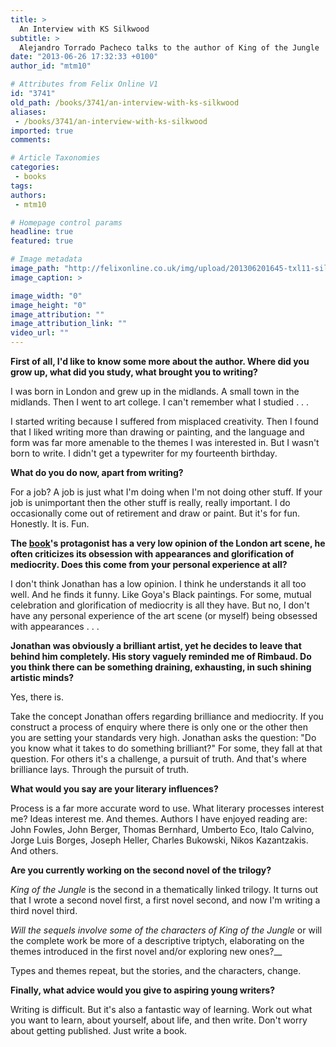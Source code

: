 ```yaml
---
title: >
  An Interview with KS Silkwood
subtitle: >
  Alejandro Torrado Pacheco talks to the author of King of the Jungle
date: "2013-06-26 17:32:33 +0100"
author_id: "mtm10"

# Attributes from Felix Online V1
id: "3741"
old_path: /books/3741/an-interview-with-ks-silkwood
aliases:
 - /books/3741/an-interview-with-ks-silkwood
imported: true
comments:

# Article Taxonomies
categories:
 - books
tags:
authors:
 - mtm10

# Homepage control params
headline: true
featured: true

# Image metadata
image_path: "http://felixonline.co.uk/img/upload/201306201645-txl11-silkwood.jpg"
image_caption: >

image_width: "0"
image_height: "0"
image_attribution: ""
image_attribution_link: ""
video_url: ""
---
```


__First of all, I'd like to know some more about the author. Where did you grow up, what did you study, what brought you to writing?__

I was born in London and grew up in the midlands. A small town in the midlands. Then I went to art college. I can't remember what I studied . . .

I started writing because I suffered from misplaced creativity. Then I found that I liked writing more than drawing or painting, and the language and form was far more amenable to the themes I was interested in. But I wasn't born to write. I didn't get a typewriter for my fourteenth birthday.

__What do you do now, apart from writing?__

For a job? A job is just what I'm doing when I'm not doing other stuff. If your job is unimportant then the other stuff is really, really important. I do occasionally come out of retirement and draw or paint. But it's for fun. Honestly. It is. Fun.

__The [book](http://felixonline.co.uk/books/3701/king-of-the-artistic-jungle/)'s protagonist has a very low opinion of the London art scene, he often criticizes its obsession with appearances and glorification of mediocrity. Does this come from your personal experience at all?__

I don't think Jonathan has a low opinion. I think he understands it all too well. And he finds it funny. Like Goya's Black paintings. For some, mutual celebration and glorification of mediocrity is all they have. But no, I don't have any personal experience of the art scene (or myself) being obsessed with appearances . . .

__Jonathan was obviously a brilliant artist, yet he decides to leave that behind him completely. His story vaguely reminded me of Rimbaud. Do you think there can be something draining, exhausting, in such shining artistic minds?__

Yes, there is.

Take the concept Jonathan offers regarding brilliance and mediocrity. If you construct a process of enquiry where there is only one or the other then you are setting your standards very high. Jonathan asks the question: "Do you know what it takes to do something brilliant?" For some, they fall at that question. For others it's a challenge, a pursuit of truth. And that's where brilliance lays. Through the pursuit of truth.

__What would you say are your literary influences?__

Process is a far more accurate word to use. What literary processes interest me? Ideas interest me. And themes. Authors I have enjoyed reading are: John Fowles, John Berger, Thomas Bernhard, Umberto Eco, Italo Calvino, Jorge Luis Borges, Joseph Heller, Charles Bukowski, Nikos Kazantzakis. And others.

__Are you currently working on the second novel of the trilogy?__

_King of the Jungle_ is the second in a thematically linked trilogy. It turns out that I wrote a second novel first, a first novel second, and now I'm writing a third novel third.

__Will the sequels involve some of the characters of_ King of the Jungle_ or will the complete work be more of a descriptive triptych, elaborating on the themes introduced in the first novel and/or exploring new ones?__

Types and themes repeat, but the stories, and the characters, change.

__Finally, what advice would you give to aspiring young writers?__

Writing is difficult. But it's also a fantastic way of learning. Work out what you want to learn, about yourself, about life, and then write. Don't worry about getting published. Just write a book.

